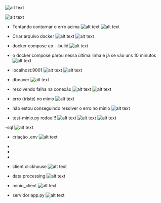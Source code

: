 ![alt text](image.png)

![alt text](image-1.png)

- Tentando contornar o erro acima
![alt text](image-2.png)
![alt text](image-3.png)

- Criar arquivo docker
![alt text](image-4.png)
![alt text](image-5.png)

- docker compose up --build
![alt text](image-6.png)

- o docker compose parou nessa última linha e já se vão uns 10 minutos
![alt text](image-7.png)

- localhost:9001
![alt text](image-8.png)
![alt text](image-9.png)

- dbeaver
![alt text](image-10.png)

- resolvendo falha na conexão
![alt text](image-11.png)
![alt text](image-12.png)

- erro (triste) no minio
![alt text](image-13.png)
- não estou conseguindo resolver o erro no minio
![alt text](image-14.png)

- test-minio.py rodou!!!
![alt text](image-15.png)
![alt text](image-16.png)
![alt text](image-17.png)

-sql 
![alt text](image-18.png)


- criação .env
![alt text](image-19.png)

-
-
-

- client clickhouse
![alt text](image-20.png)

- data processing
![alt text](image-21.png)

- minio_client
![alt text](image-22.png)

- servidor app.py
![alt text](image-23.png)

